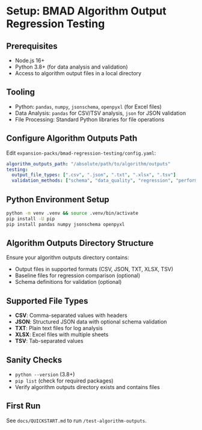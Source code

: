 # Setup: BMAD Algorithm Output Regression Testing

## Prerequisites
- Node.js 16+
- Python 3.8+ (for data analysis and validation)
- Access to algorithm output files in a local directory

## Tooling
- Python: `pandas`, `numpy`, `jsonschema`, `openpyxl` (for Excel files)
- Data Analysis: `pandas` for CSV/TSV analysis, `json` for JSON validation
- File Processing: Standard Python libraries for file operations

## Configure Algorithm Outputs Path
Edit `expansion-packs/bmad-regression-testing/config.yaml`:
```yaml
algorithm_outputs_path: "/absolute/path/to/algorithm/outputs"
testing:
  output_file_types: [".csv", ".json", ".txt", ".xlsx", ".tsv"]
  validation_methods: ["schema", "data_quality", "regression", "performance"]
```

## Python Environment Setup
```bash
python -m venv .venv && source .venv/bin/activate
pip install -U pip
pip install pandas numpy jsonschema openpyxl
```

## Algorithm Outputs Directory Structure
Ensure your algorithm outputs directory contains:
- Output files in supported formats (CSV, JSON, TXT, XLSX, TSV)
- Baseline files for regression comparison (optional)
- Schema definitions for validation (optional)

## Supported File Types
- **CSV**: Comma-separated values with headers
- **JSON**: Structured JSON data with optional schema validation
- **TXT**: Plain text files for log analysis
- **XLSX**: Excel files with multiple sheets
- **TSV**: Tab-separated values

## Sanity Checks
- `python --version` (3.8+)
- `pip list` (check for required packages)
- Verify algorithm outputs directory exists and contains files

## First Run
See `docs/QUICKSTART.md` to run `/test-algorithm-outputs`.
